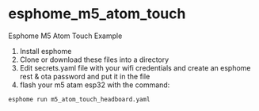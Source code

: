 # esphome_m5_atom_touch
Esphome M5 Atom Touch Example

1. Install esphome
2. Clone or download these files into a directory
3. Edit secrets.yaml file with your wifi credentials and create an esphome rest & ota password and put it in the file
4. flash your m5 atam esp32 with the command:
```
esphome run m5_atom_touch_headboard.yaml
```

